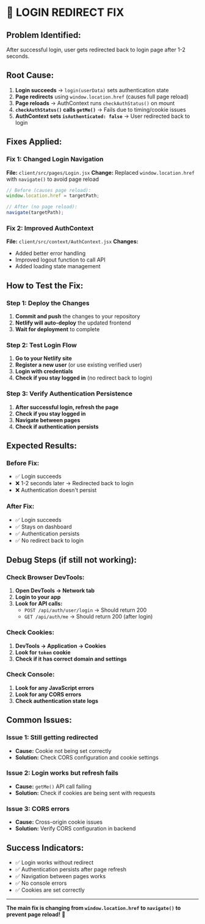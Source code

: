 # 🔧 **LOGIN REDIRECT FIX**

## **Problem Identified:**
After successful login, user gets redirected back to login page after 1-2 seconds.

## **Root Cause:**
1. **Login succeeds** → `login(userData)` sets authentication state
2. **Page redirects** using `window.location.href` (causes full page reload)
3. **Page reloads** → AuthContext runs `checkAuthStatus()` on mount
4. **`checkAuthStatus()` calls `getMe()`** → Fails due to timing/cookie issues
5. **AuthContext sets `isAuthenticated: false`** → User redirected back to login

## **Fixes Applied:**

### **Fix 1: Changed Login Navigation**
**File:** `client/src/pages/Login.jsx`
**Change:** Replaced `window.location.href` with `navigate()` to avoid page reload

```javascript
// Before (causes page reload):
window.location.href = targetPath;

// After (no page reload):
navigate(targetPath);
```

### **Fix 2: Improved AuthContext**
**File:** `client/src/context/AuthContext.jsx`
**Changes:**
- Added better error handling
- Improved logout function to call API
- Added loading state management

## **How to Test the Fix:**

### **Step 1: Deploy the Changes**
1. **Commit and push** the changes to your repository
2. **Netlify will auto-deploy** the updated frontend
3. **Wait for deployment** to complete

### **Step 2: Test Login Flow**
1. **Go to your Netlify site**
2. **Register a new user** (or use existing verified user)
3. **Login with credentials**
4. **Check if you stay logged in** (no redirect back to login)

### **Step 3: Verify Authentication Persistence**
1. **After successful login, refresh the page**
2. **Check if you stay logged in**
3. **Navigate between pages**
4. **Check if authentication persists**

## **Expected Results:**

### **Before Fix:**
- ✅ Login succeeds
- ❌ 1-2 seconds later → Redirected back to login
- ❌ Authentication doesn't persist

### **After Fix:**
- ✅ Login succeeds
- ✅ Stays on dashboard
- ✅ Authentication persists
- ✅ No redirect back to login

## **Debug Steps (if still not working):**

### **Check Browser DevTools:**
1. **Open DevTools → Network tab**
2. **Login to your app**
3. **Look for API calls:**
   - `POST /api/auth/user/login` → Should return 200
   - `GET /api/auth/me` → Should return 200 (after login)

### **Check Cookies:**
1. **DevTools → Application → Cookies**
2. **Look for `token` cookie**
3. **Check if it has correct domain and settings**

### **Check Console:**
1. **Look for any JavaScript errors**
2. **Look for any CORS errors**
3. **Check authentication state logs**

## **Common Issues:**

### **Issue 1: Still getting redirected**
- **Cause:** Cookie not being set correctly
- **Solution:** Check CORS configuration and cookie settings

### **Issue 2: Login works but refresh fails**
- **Cause:** `getMe()` API call failing
- **Solution:** Check if cookies are being sent with requests

### **Issue 3: CORS errors**
- **Cause:** Cross-origin cookie issues
- **Solution:** Verify CORS configuration in backend

## **Success Indicators:**
- ✅ Login works without redirect
- ✅ Authentication persists after page refresh
- ✅ Navigation between pages works
- ✅ No console errors
- ✅ Cookies are set correctly

---

**The main fix is changing from `window.location.href` to `navigate()` to prevent page reload!** 🚀

